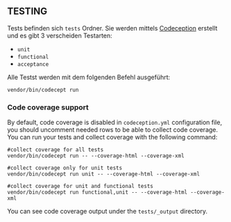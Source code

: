 TESTING
-------

Tests befinden sich `tests` Ordner. Sie werden mittels [Codeception](http://codeception.com/) erstellt und 
es gibt 3 verscheiden Testarten:

- `unit`
- `functional`
- `acceptance`

Alle Testst werden mit dem folgenden Befehl ausgeführt:

```
vendor/bin/codecept run
```

### Code coverage support

By default, code coverage is disabled in `codeception.yml` configuration file, you should uncomment needed rows to be able
to collect code coverage. You can run your tests and collect coverage with the following command:

```
#collect coverage for all tests
vendor/bin/codecept run -- --coverage-html --coverage-xml

#collect coverage only for unit tests
vendor/bin/codecept run unit -- --coverage-html --coverage-xml

#collect coverage for unit and functional tests
vendor/bin/codecept run functional,unit -- --coverage-html --coverage-xml
```

You can see code coverage output under the `tests/_output` directory.